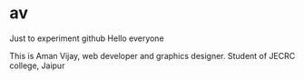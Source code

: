 # av
Just to experiment github
Hello everyone

This is Aman Vijay, web developer and graphics designer. Student of JECRC college, Jaipur
